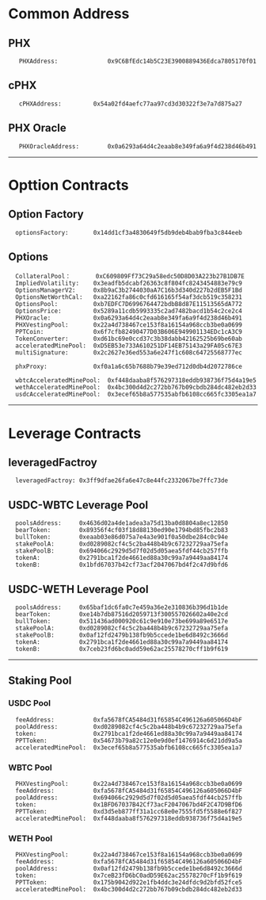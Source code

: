 # Common Address

## PHX
	   PHXAddress:				0x9C6BfEdc14b5C23E3900889436Edca7805170f01

## cPHX
	   cPHXAddress:			0x54a02fd4aefc77aa97cd3d30322f3e7a7d875a27 	
	
## PHX Oracle 
	   PHXOracleAddress: 		0x0a6293a64d4c2eaab8e349fa6a9f4d238d46b491 
	
___

# Opttion Contracts 

## Option Factory
      optionsFactory: 		0x14dd1cf3a4830649f5db9deb4bab9fba3c844eeb

## Options	  
	  CollateralPool：		0xC609809Ff73C29a58edc50D8D03A223b27B1DB7E		  
	  ImpliedVolatility:	0x3eadfb5dcabf26363c8f804fc8243454883e79c9
	  OptionsManagerV2: 	0x8b9aC3b2744030aA7C16b3d340d227b2dEB5F1Bd
	  OptionsNetWorthCal: 	0xa22162fa86c0cfd616165f54af3dcb519c358231
	  OptionsPool: 			0xb7EDFC7D6996764472bdbB8d87E11513565dA772
	  OptionsPrice: 		0x5289a11cdb5993335c2ad7482bacd1b54c2ce2c4
	  PHXOracle: 			0x0a6293a64d4c2eaab8e349fa6a9f4d238d46b491
	  PHXVestingPool:		0x22a4d738467ce153f8a16154a968ccb3be0a0699
	  PPTCoin: 				0x6f7cfb82490477D03B606E949901134EDc1cA3C9
	  TokenConverter: 		0xd61bc69e0ccd37c3b38dabb42162525b69be60ab
	  acceleratedMinePool: 	0xD5EB53e733A610251DF14EB75143a29FA05c67E3
	  multiSignature: 		0x2c2627e36ed553a6e247f1c608c64725568777ec

	  phxProxy:				0xf0a1a6c65b7688b79e39ed712d0db4d2072786ce
		  
	  wbtcAcceleratedMinePool: 	0xf448daaba8f576297318eddb938736f75d4a19e5
	  wethAcceleratedMinePool: 	0x4bc300d4d2c272bb767b09cbdb284dc482eb2d33		  
	  usdcAcceleratedMinePool: 	0x3ecef65b8a577535abfb6108cc665fc3305ea1a7
___

# Leverage Contracts
## leveragedFactroy
      leveragedFactroy: 0x3ff9dfae26fa6e47c8e44fc2332067be7ffc73de 
	  
## USDC-WBTC Leverage Pool
      poolsAddress: 	0x4636d02a4de1adea3a75d13ba0d8804a8ec12850 
      bearToken: 		0x89356f4cf03f18d88130ed90e1794bd85fbc2b83  
      bullToken: 		0xeaab03e86d075a7e4a3e901f0a50dbe284c0c94e  
      stakePoolA:   	0xd0289082cf4c5c2ba448b4b9c67232729aa75efa  
      stakePoolB:   	0x694066c2929d5d7f02d5d05aea5fdf44cb257ffb  
      tokenA:   		0x2791bca1f2de4661ed88a30c99a7a9449aa84174  
      tokenB:   		0x1bfd67037b42cf73acf2047067bd4f2c47d9bfd6        
    
## USDC-WETH  Leverage Pool
      poolsAddress: 	0x65baf1dc6fa0c7e459a36e2e310836b396d1b1de 
      bearToken:   		0xe14b7db87516d2059713f300557026602a40e2cd  
      bullToken:   		0x511436ad000920c61c9e910e73be699a89e6517e  
      stakePoolA:   	0xd0289082cf4c5c2ba448b4b9c67232729aa75efa  
      stakePoolB:   	0x0af12fd2479b138fb9b5ccede1be6d8492c3666d  
      tokenA:   		0x2791bca1f2de4661ed88a30c99a7a9449aa84174  
      tokenB:   		0x7ceb23fd6bc0add59e62ac25578270cff1b9f619  
    

___

## Staking Pool
    
### USDC Pool
      feeAddress: 			0xfa5678fCA5484d31f65854C496126a605066D4bF 
      poolAddress: 			0xd0289082cf4c5c2ba448b4b9c67232729aa75efa 
      token: 				0x2791bca1f2de4661ed88a30c99a7a9449aa84174  
      PPTToken: 			0x54673b79a82c12e0e9d0ef1476914c6d21dd9a5a 
      acceleratedMinePool:	0x3ecef65b8a577535abfb6108cc665fc3305ea1a7 

### WBTC Pool
      PHXVestingPool: 		0x22a4d738467ce153f8a16154a968ccb3be0a0699 
      feeAddress: 			0xfa5678fCA5484d31f65854C496126a605066D4bF 
      poolAddress: 			0x694066c2929d5d7f02d5d05aea5fdf44cb257ffb 
      token: 				0x1BFD67037B42Cf73acF2047067bd4F2C47D9BfD6  
      PPTToken: 			0xd3d5eb877ff31a1cc68e0e7555fd5f5588e6f827 
      acceleratedMinePool:	0xf448daaba8f576297318eddb938736f75d4a19e5 

### WETH Pool
      PHXVestingPool: 		0x22a4d738467ce153f8a16154a968ccb3be0a0699 
      feeAddress: 			0xfa5678fCA5484d31f65854C496126a605066D4bF 
      poolAddress: 			0x0af12fd2479b138fb9b5ccede1be6d8492c3666d 
      token: 				0x7ceB23fD6bC0adD59E62ac25578270cFf1b9f619  
      PPTToken: 			0x175b9042d922e1fb4ddc3e24dfdc9d2bfd52fce5 
      acceleratedMinePool:	0x4bc300d4d2c272bb767b09cbdb284dc482eb2d33 
